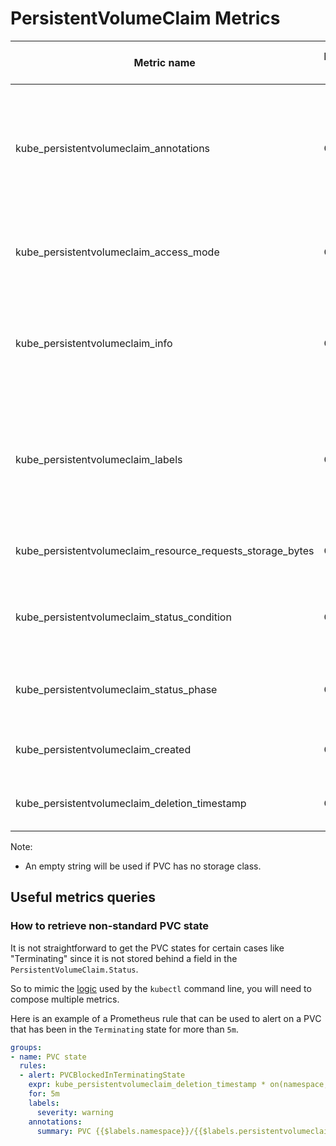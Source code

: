 # PersistentVolumeClaim Metrics

| Metric name                                                | Metric type | Description                                                                                                               | Unit (where applicable) | Labels/tags                                                                                                                                                                                                                                                  | Status       |
| ---------------------------------------------------------- | ----------- | ------------------------------------------------------------------------------------------------------------------------- | ----------------------- | ------------------------------------------------------------------------------------------------------------------------------------------------------------------------------------------------------------------------------------------------------------ | ------------ |
| kube_persistentvolumeclaim_annotations                     | Gauge       | Kubernetes annotations converted to Prometheus labels controlled via [--metric-annotations-allowlist](./cli-arguments.md) |                         | `persistentvolumeclaim`=&lt;persistentvolumeclaim-name&gt; <br> `namespace`=&lt;persistentvolumeclaim-namespace&gt; <br> `annotation_PERSISTENTVOLUMECLAIM_ANNOTATION`=&lt;PERSISTENTVOLUMECLAIM_ANNOATION&gt;                                               | EXPERIMENTAL |
| kube_persistentvolumeclaim_access_mode                     | Gauge       |                                                                                                                           |                         | `access_mode`=&lt;persistentvolumeclaim-access-mode&gt; <br>`namespace`=&lt;persistentvolumeclaim-namespace&gt; <br> `persistentvolumeclaim`=&lt;persistentvolumeclaim-name&gt;                                                                              | STABLE       |
| kube_persistentvolumeclaim_info                            | Gauge       |                                                                                                                           |                         | `namespace`=&lt;persistentvolumeclaim-namespace&gt; <br> `persistentvolumeclaim`=&lt;persistentvolumeclaim-name&gt; <br> `storageclass`=&lt;persistentvolumeclaim-storageclassname&gt;<br>`persistentvolume`=&lt;volumename&gt;<br>`volumemode`=&lt;volumemode&gt; | STABLE       |
| kube_persistentvolumeclaim_labels                          | Gauge       | Kubernetes labels converted to Prometheus labels controlled via [--metric-labels-allowlist](./cli-arguments.md)           |                         | `persistentvolumeclaim`=&lt;persistentvolumeclaim-name&gt; <br> `namespace`=&lt;persistentvolumeclaim-namespace&gt; <br> `label_PERSISTENTVOLUMECLAIM_LABEL`=&lt;PERSISTENTVOLUMECLAIM_LABEL&gt;                                                             | STABLE       |
| kube_persistentvolumeclaim_resource_requests_storage_bytes | Gauge       |                                                                                                                           |                         | `namespace`=&lt;persistentvolumeclaim-namespace&gt; <br> `persistentvolumeclaim`=&lt;persistentvolumeclaim-name&gt;                                                                                                                                          | STABLE       |
| kube_persistentvolumeclaim_status_condition                | Gauge       |                                                                                                                           |                         | `namespace` =&lt;persistentvolumeclaim-namespace&gt; <br> `persistentvolumeclaim`=&lt;persistentvolumeclaim-name&gt; <br> `type`=&lt;persistentvolumeclaim-condition-type&gt; <br> `status`=&lt;true\false\unknown&gt;                                       | EXPERIMENTAL |
| kube_persistentvolumeclaim_status_phase                    | Gauge       |                                                                                                                           |                         | `namespace`=&lt;persistentvolumeclaim-namespace&gt; <br> `persistentvolumeclaim`=&lt;persistentvolumeclaim-name&gt; <br> `phase`=&lt;Pending\Bound\Lost&gt;                                                                                                  | STABLE       |
| kube_persistentvolumeclaim_created                         | Gauge       | Unix creation timestamp                                                                                                   | seconds                 | `namespace`=&lt;persistentvolumeclaim-namespace&gt; <br> `persistentvolumeclaim`=&lt;persistentvolumeclaim-name&gt;                                                                                                                                          | EXPERIMENTAL |
| kube_persistentvolumeclaim_deletion_timestamp              | Gauge       | Unix deletion timestamp                                                                                                   | seconds                 | `namespace`=&lt;persistentvolumeclaim-namespace&gt; <br> `persistentvolumeclaim`=&lt;persistentvolumeclaim-name&gt;                                                                                                                                          | EXPERIMENTAL |

Note:

* An empty string will be used if PVC has no storage class.

## Useful metrics queries

### How to retrieve non-standard PVC state

It is not straightforward to get the PVC states for certain cases like "Terminating" since it is not stored behind a field in the `PersistentVolumeClaim.Status`.

So to mimic the [logic](https://github.com/kubernetes/kubernetes/blob/v1.27.2/pkg/printers/internalversion/printers.go#L1883) used by the `kubectl` command line, you will need to compose multiple metrics.

Here is an example of a Prometheus rule that can be used to alert on a PVC that has been in the `Terminating` state for more than `5m`.

```yaml
groups:
- name: PVC state
  rules:
  - alert: PVCBlockedInTerminatingState
    expr: kube_persistentvolumeclaim_deletion_timestamp * on(namespace, persistentvolumeclaim) group_left() (kube_persistentvolumeclaim_status_phase{phase="Bound"} == 1) > 0
    for: 5m
    labels:
      severity: warning
    annotations:
      summary: PVC {{$labels.namespace}}/{{$labels.persistentvolumeclaim}} blocked in Terminating state.
```

